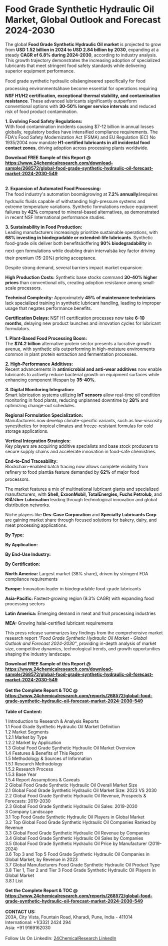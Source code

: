 <h1>Food Grade Synthetic Hydraulic Oil Market, Global Outlook and Forecast 2024-2030</h1><p>The global <strong>Food Grade Synthetic Hydraulic Oil market</strong> is projected to grow from <strong>USD 1.52 billion in 2024 to USD 2.84 billion by 2030</strong>, expanding at a steady <strong>CAGR of 6.8% during 2024-2030</strong>, according to industry analysis. This growth trajectory demonstrates the increasing adoption of specialized lubricants that meet stringent food safety standards while delivering superior equipment performance.</p><p>Food grade synthetic hydraulic oilsâengineered specifically for food processing environmentsâhave become essential for operations requiring <strong>NSF H1/H2 certification, exceptional thermal stability, and contamination resistance</strong>. These advanced lubricants significantly outperform conventional options with <strong>30-50% longer service intervals</strong> and reduced risk of food product contamination.</p><p><strong>1. Evolving Food Safety Regulations:</strong><br>
With food contamination incidents causing $7-12 billion in annual losses globally, regulatory bodies have intensified compliance requirements. The FDA's Food Safety Modernization Act (FSMA) and EU Regulation (EC) No 1935/2004 now mandate <strong>H1-certified lubricants in all incidental food contact zones</strong>, driving adoption across processing plants worldwide.</p><div><b>Download FREE Sample of this Report @ 
            <a href="https://www.24chemicalresearch.com/download-sample/268572/global-food-grade-synthetic-hydraulic-oil-forecast-market-2024-2030-549">
            https://www.24chemicalresearch.com/download-sample/268572/global-food-grade-synthetic-hydraulic-oil-forecast-market-2024-2030-549</a></b></div><br><p><strong>2. Expansion of Automated Food Processing:</strong><br>
The food industry's automation boomâgrowing at <strong>7.2% annually</strong>ârequires hydraulic fluids capable of withstanding high-pressure systems and extreme temperature variations. Synthetic formulations reduce equipment failures by <strong>42%</strong> compared to mineral-based alternatives, as demonstrated in recent NSF International performance studies.</p><p><strong>3. Sustainability in Food Production:</strong><br>
Leading manufacturers increasingly prioritize sustainable operations, with <strong>68% investing in biodegradable or extended-life lubricants</strong>. Synthetic food-grade oils deliver both benefitsâoffering <strong>90% biodegradability</strong> in next-gen formulations while doubling drain intervalsâa key factor driving their premium (15-20%) pricing acceptance.</p><p>Despite strong demand, several barriers impact market expansion:</p><p><strong>High Production Costs:</strong> Synthetic base stocks command <strong>30-40% higher prices</strong> than conventional oils, creating adoption resistance among small-scale processors.</p><p><strong>Technical Complexity:</strong> Approximately <strong>45% of maintenance technicians</strong> lack specialized training in synthetic lubricant handling, leading to improper usage that negates performance benefits.</p><p><strong>Certification Delays:</strong> NSF H1 certification processes now take <strong>6-10 months</strong>, delaying new product launches and innovation cycles for lubricant formulators.</p><p><strong>1. Plant-Based Food Processing Boom:</strong><br>
The <strong>$74.2 billion</strong> alternative protein sector presents a lucrative growth avenue, with synthetic oils outperforming in high-moisture environments common in plant protein extraction and fermentation processes.</p><p><strong>2. High-Performance Additives:</strong><br>
Recent advancements in <strong>antimicrobial and anti-wear additives</strong> now enable lubricants to actively reduce bacterial growth on equipment surfaces while enhancing component lifespan by <strong>35-40%</strong>.</p><p><strong>3. Digital Monitoring Integration:</strong><br>
Smart lubrication systems utilizing <strong>IoT sensors</strong> allow real-time oil condition monitoring in food plants, reducing unplanned downtime by <strong>28%</strong> and optimizing change-out schedules.</p><p><strong>Regional Formulation Specialization:</strong><br>
	Manufacturers now develop climate-specific variants, such as low-viscosity synesthetics for tropical climates and freeze-resistant formulas for cold storage applications.</p><p><strong>Vertical Integration Strategies:</strong><br>
	Key players are acquiring additive specialists and base stock producers to secure supply chains and accelerate innovation in food-safe chemistries.</p><p><strong>End-to-End Traceability:</strong><br>
	Blockchain-enabled batch tracing now allows complete visibility from refinery to food plantâa feature demanded by <strong>62%</strong> of major food processors.</p><p>The market features a mix of multinational lubricant giants and specialized manufacturers, with <strong>Shell, ExxonMobil, TotalEnergies, Fuchs Petrolub</strong>, and <strong>KlÃ¼ber Lubrication</strong> leading through technological innovation and global distribution networks.</p><p>Niche players like <strong>Des-Case Corporation</strong> and <strong>Specialty Lubricants Corp</strong> are gaining market share through focused solutions for bakery, dairy, and meat processing applications.</p><p><strong>By Type:</strong></p><p><strong>By Application:</strong></p><p><strong>By End-Use Industry:</strong></p><p><strong>By Certification:</strong></p><p><strong>North America:</strong> Largest market (38% share), driven by stringent FDA compliance requirements</p><p><strong>Europe:</strong> Innovation leader in biodegradable food-grade lubricants</p><p><strong>Asia-Pacific:</strong> Fastest-growing region (9.3% CAGR) with expanding food processing sectors</p><p><strong>Latin America:</strong> Emerging demand in meat and fruit processing industries</p><p><strong>MEA:</strong> Growing halal-certified lubricant requirements</p><p>This press release summarizes key findings from the comprehensive market research report <em>"Food Grade Synthetic Hydraulic Oil Market - Global Outlook and Forecast 2024-2030"</em>, providing in-depth analysis of market size, competitive dynamics, technological trends, and growth opportunities shaping the industry landscape.</p><div><b>Download FREE Sample of this Report @ 
            <a href="https://www.24chemicalresearch.com/download-sample/268572/global-food-grade-synthetic-hydraulic-oil-forecast-market-2024-2030-549">
            https://www.24chemicalresearch.com/download-sample/268572/global-food-grade-synthetic-hydraulic-oil-forecast-market-2024-2030-549</a></b></div><br><div><b>Get the Complete Report & TOC @ 
            <a href="https://www.24chemicalresearch.com/reports/268572/global-food-grade-synthetic-hydraulic-oil-forecast-market-2024-2030-549">
            https://www.24chemicalresearch.com/reports/268572/global-food-grade-synthetic-hydraulic-oil-forecast-market-2024-2030-549</a></b></div><br>
            <b>Table of Content:</b><p>1 Introduction to Research & Analysis Reports<br />
    1.1 Food Grade Synthetic Hydraulic Oil Market Definition<br />
    1.2 Market Segments<br />
        1.2.1 Market by Type<br />
        1.2.2 Market by Application<br />
    1.3 Global Food Grade Synthetic Hydraulic Oil Market Overview<br />
    1.4 Features & Benefits of This Report<br />
    1.5 Methodology & Sources of Information<br />
        1.5.1 Research Methodology<br />
        1.5.2 Research Process<br />
        1.5.3 Base Year<br />
        1.5.4 Report Assumptions & Caveats<br />
2 Global Food Grade Synthetic Hydraulic Oil Overall Market Size<br />
    2.1 Global Food Grade Synthetic Hydraulic Oil Market Size: 2023 VS 2030<br />
    2.2 Global Food Grade Synthetic Hydraulic Oil Revenue, Prospects & Forecasts: 2019-2030<br />
    2.3 Global Food Grade Synthetic Hydraulic Oil Sales: 2019-2030<br />
3 Company Landscape<br />
    3.1 Top Food Grade Synthetic Hydraulic Oil Players in Global Market<br />
    3.2 Top Global Food Grade Synthetic Hydraulic Oil Companies Ranked by Revenue<br />
    3.3 Global Food Grade Synthetic Hydraulic Oil Revenue by Companies<br />
    3.4 Global Food Grade Synthetic Hydraulic Oil Sales by Companies<br />
    3.5 Global Food Grade Synthetic Hydraulic Oil Price by Manufacturer (2019-2024)<br />
    3.6 Top 3 and Top 5 Food Grade Synthetic Hydraulic Oil Companies in Global Market, by Revenue in 2023<br />
    3.7 Global Manufacturers Food Grade Synthetic Hydraulic Oil Product Type<br />
    3.8 Tier 1, Tier 2 and Tier 3 Food Grade Synthetic Hydraulic Oil Players in Global Market<br />
        3.8.1 List</p><div><b>Get the Complete Report & TOC @ 
            <a href="https://www.24chemicalresearch.com/reports/268572/global-food-grade-synthetic-hydraulic-oil-forecast-market-2024-2030-549">
            https://www.24chemicalresearch.com/reports/268572/global-food-grade-synthetic-hydraulic-oil-forecast-market-2024-2030-549</a></b></div><br><b>CONTACT US:</b><br>
            203A, City Vista, Fountain Road, Kharadi, Pune, India - 411014<br>
            International: +1(332) 2424 294<br>
            Asia: +91 9169162030 <br><br>
            Follow Us On LinkedIn: <a href="https://www.linkedin.com/company/24chemicalresearch/">24ChemicalResearch LinkedIn</a>